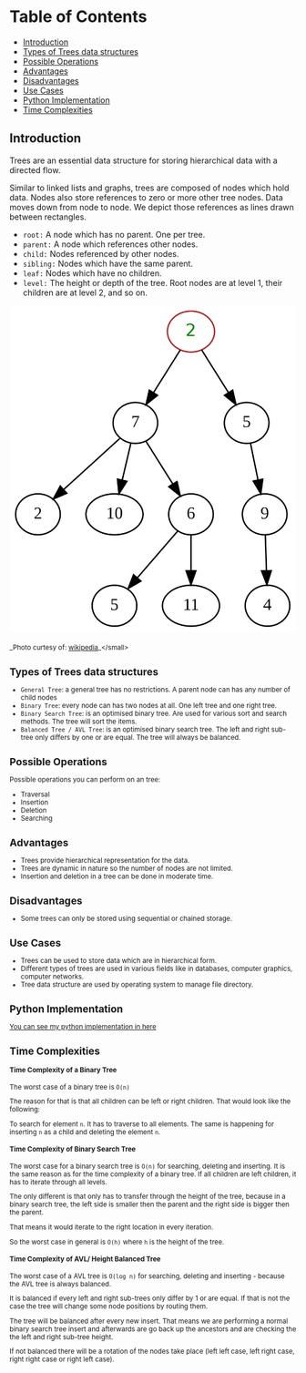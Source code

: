 # Table of Contents

- [Introduction](#introduction)
- [Types of Trees data structures](#types-of-trees-data-structures)
- [Possible Operations](#possible-operations)
- [Advantages](#advantages)
- [Disadvantages](#disadvantages)
- [Use Cases](#use-cases)
- [Python Implementation](#python-implementation)
- [Time Complexities](#time-complexities)
## Introduction

Trees are an essential data structure for storing hierarchical data with a directed flow.

Similar to linked lists and graphs, trees are composed of nodes which hold data. Nodes also store references to zero or more other tree nodes. Data moves down from node to node. We depict those references as lines drawn between rectangles.

- `root:` A node which has no parent. One per tree.
- `parent:` A node which references other nodes.
- `child:` Nodes referenced by other nodes.
- `sibling:` Nodes which have the same parent.
- `leaf:` Nodes which have no children.
- `level:` The height or depth of the tree. Root nodes are at level 1, their children are at level 2, and so on.

![tree](tree.png)

<small>_Photo curtesy of: [wikipedia](https://en.wikipedia.org/wiki/Tree_(data_structure))_</small>

## Types of Trees data structures
- `General Tree`: a general tree has no restrictions. A parent node can has any number of child nodes
- `Binary Tree`: every node can has two nodes at all. One left tree and one right tree.
- `Binary Search Tree`: is an optimised binary tree. Are used for various sort and search methods. The tree will sort the items.
- `Balanced Tree / AVL Tree`: is an optimised binary search tree. The left and right sub-tree only differs by one or are equal. The tree will always be balanced.

## Possible Operations
Possible operations you can perform on an tree: 
- Traversal
- Insertion
- Deletion
- Searching

## Advantages 
- Trees provide hierarchical representation for the data.
- Trees are dynamic in nature so the number of nodes are not limited.
- Insertion and deletion in a tree can be done in moderate time.

## Disadvantages
- Some trees can only be stored using sequential or chained storage.

## Use Cases
- Trees can be used to store data which are in hierarchical form.
- Different types of trees are used in various fields like in databases, computer graphics, computer networks.
- Tree data structure are used by operating system to manage file directory.

## Python Implementation

[You can see my python implementation in here](./tree.py)

## Time Complexities

#### Time Complexity of a Binary Tree

The worst case of a binary tree is `O(n)`

The reason for that is that all children can be left or right children. That would look like the following:

To search for element `n`. It has to traverse to all elements. The same is happening for inserting `n` as a child and deleting the element `n`.

#### Time Complexity of Binary Search Tree

The worst case for a binary search tree is `O(n)` for searching, deleting and inserting. It is the same reason as for the time complexity of a binary tree. 
If all children are left children, it has to iterate through all levels.

The only different is that only has to transfer through the height of the tree, because in a binary search tree, the left side is smaller then the parent and the right side is bigger then the parent. 

That means it would iterate to the right location in every iteration. 

So the worst case in general is `O(h)` where `h` is the height of the tree.

#### Time Complexity of AVL/ Height Balanced Tree

The worst case of a AVL tree is `O(log n)` for searching, deleting and inserting -  because the AVL tree is always balanced. 

It is balanced if every left and right sub-trees only differ by 1 or are equal. If that is not the case the tree will change some node positions by routing them.

The tree will be balanced after every new insert. That means we are performing a normal binary search tree insert and afterwards are go back up the ancestors and are checking the the left and right sub-tree height. 

If not balanced there will be a rotation of the nodes take place (left left case, left right case, right right case or right left case).